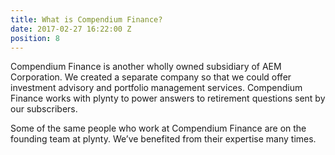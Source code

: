 ```yaml
---
title: What is Compendium Finance?
date: 2017-02-27 16:22:00 Z
position: 8
---
```


Compendium Finance is another wholly owned subsidiary of AEM Corporation. We created a separate company so that we could offer investment advisory and portfolio management services. Compendium Finance works with plynty to power answers to retirement questions sent by our subscribers.

Some of the same people who work at Compendium Finance are on the founding team at plynty. We’ve benefited from their expertise many times.